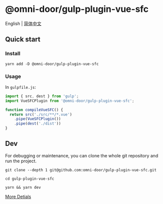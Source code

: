 # @omni-door/gulp-plugin-vue-sfc

English | [简体中文](./README.zh-CN.md)

## Quick start

### Install

```shell
yarn add -D @omni-door/gulp-plugin-vue-sfc
```

### Usage
In `gulpfile.js`:
```js
import { src, dest } from 'gulp';
import VueSFCPlugin from '@omni-door/gulp-plugin-vue-sfc';

function compileVueSFC() {
  return src('./src/**/*.vue')
    .pipe(VueSFCPlugin())
    .pipe(dest('./dist'))
}
```

## Dev
For debugging or maintenance, you can clone the whole git repository and run the project.

```shell
git clone --depth 1 git@github.com:omni-door/gulp-plugin-vue-sfc.git

cd gulp-plugin-vue-sfc

yarn && yarn dev
```

[More Detials](./DEV.md)